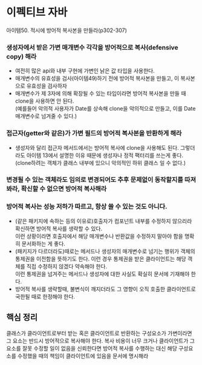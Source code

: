 # 이펙티브 자바
아이템50. 적시에 방어적 복사본을 만들라(p302-307)

### 생성자에서 받은 가변 매개변수 각각을 방어적으로 복사(defensive copy) 해라
- 여전히 많은 api와 내부 구현에 가변인 낡은 값 타입을 사용한다.
- 매개변수의 유효성을 검사(아이템49)하기 전에 방어적 복사본을 만들고, 이 복사본으로 유효성을 검사하자
- 매개변수가 제 3자에 의해 확장될 수 있는 타입이라면 방어적 복사본을 만들 때 clone을 사용하면 안 된다.
<br>(예를들어 악의적 사용자가 Date를 상속해 clone을 악의적으로 만들고, 이를 Date매개변수로 넘겨줄 수 있다.)

### 접근자(getter와 같은)가 가변 필드의 방어적 복사본을 반환하게 해라
- 생성자와 달리 접근자 메서드에서는 방어적 복사에 clone을 사용해도 된다. 그렇더라도 아이템 13에서 설명한 이유 때문에 생성자나 정적 팩터리를 쓰는게 좋다.
<br>(clone하려는 객체가 클래스 내부에 있으니 악의적인 하위 클래스 일 수 없다.)


### 변경될 수 있는 객체라도 임의로 변경되어도 추후 문제없이 동작할지를 따져봐라, 확신할 수 없으면 방어적 복사해라


### 방어적 복사는 성능 저하가 따르고, 항상 쓸 수 있는 것도 아니다.
- (같은 패키지에 속하는 등의 이유로)호출자가 컴포넌트 내부를 수정하지 않으리라 확신하면 방어적 복사를 생략할 수 있다.
<br>이런 상황이라면 호출자에서 해당 매개변수나 반환값을 수정하지 말아야 함을 명확히 문서화하는 게 좋다.
- (패키지가 다르더라도)때로는 메서드나 생성자의 매개변수로 넘기는 행위가 객체의 통제권을 이전함을 뜻하기도 한다. 이런 경우 통제권을 받은 클라이언트는 해당 객체를 직접 수정하지 않겠다 약속해야 한다.
<br>이런 통제권을 넘겨주는 메서드나 생성자에 대한 사실도 확실히 문서에 기재해야 한다.
- 방어적 복사를 생략할때, 불변식이 깨지더라도 그 영향이 오직 호출한 클라이언트로 국한될 때로 한정해야 한다.


## 핵심 정리
클래스가 클라이언트로부터 받는 혹은 클라이언트로 반환하는 구성요소가 가변이라면 그 요소는 반드시 방어적으로 복사해야 한다.
복사 비용이 너무 크거나 클라이언트가 그 요소를 잘못 수정할 일이 없음을 신뢰한다면 방어적 복사를 수행하는 대신 해당 구성요소를 수정했을 때의 책임이 클라이언트에 있음을 문서에 명시해라
